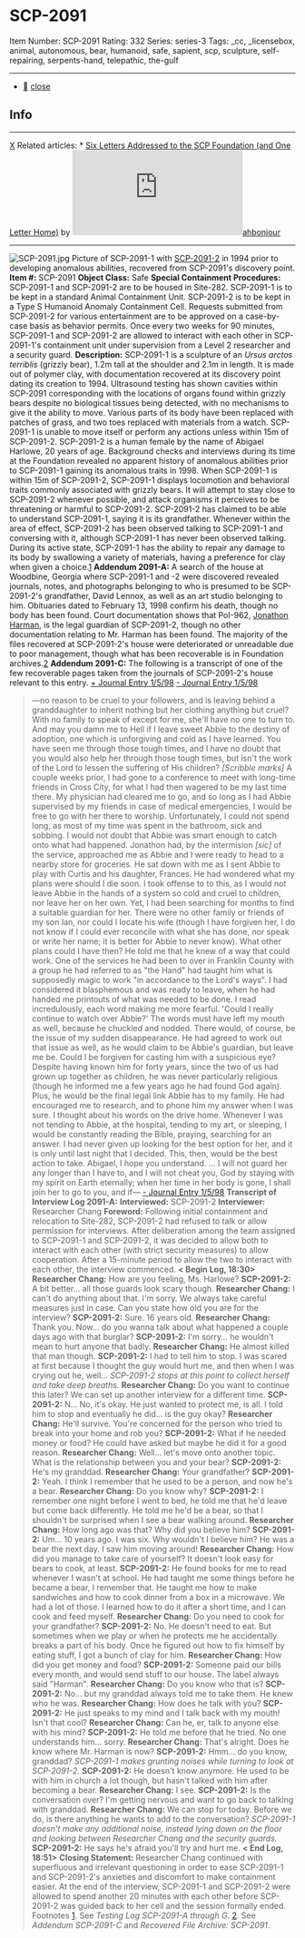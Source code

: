 # SCP-2091
Item Number: SCP-2091
Rating: 332
Series: series-3
Tags: _cc, _licensebox, animal, autonomous, bear, humanoid, safe, sapient, scp, sculpture, self-repairing, serpents-hand, telepathic, the-gulf

---

  * [](javascript:;)
[close](javascript:;)
## Info
* * *
[X](javascript:;)
Related articles:
    * [Six Letters Addressed to the SCP Foundation (and One Letter Home)](/six-letters-addressed) by [![ahbonjour](https://www.wikidot.com/avatar.php?userid=2060840&amp;size=small&amp;timestamp=1720188659)](http://www.wikidot.com/user:info/ahbonjour)[ahbonjour](http://www.wikidot.com/user:info/ahbonjour)
* * *

![SCP-2091.jpg](https://scp-wiki.wdfiles.com/local--files/scp-2091/SCP-2091.jpg)
Picture of SCP-2091-1 with [SCP-2091-2](http://www.mommywantsvodka.com/) in 1994 prior to developing anomalous abilities, recovered from SCP-2091's discovery point.
**Item #:** SCP-2091
**Object Class:** Safe
**Special Containment Procedures:** SCP-2091-1 and SCP-2091-2 are to be housed in Site-282. SCP-2091-1 is to be kept in a standard Animal Containment Unit. SCP-2091-2 is to be kept in a Type S Humanoid Anomaly Containment Cell. Requests submitted from SCP-2091-2 for various entertainment are to be approved on a case-by-case basis as behavior permits.
Once every two weeks for 90 minutes, SCP-2091-1 and SCP-2091-2 are allowed to interact with each other in SCP-2091-1's containment unit under supervision from a Level 2 researcher and a security guard.
**Description:** SCP-2091-1 is a sculpture of an _Ursus arctos terriblis_ (grizzly bear), 1.2m tall at the shoulder and 2.1m in length. It is made out of polymer clay, with documentation recovered at its discovery point dating its creation to 1994. Ultrasound testing has shown cavities within SCP-2091 corresponding with the locations of organs found within grizzly bears despite no biological tissues being detected, with no mechanisms to give it the ability to move. Various parts of its body have been replaced with patches of grass, and two toes replaced with materials from a watch. SCP-2091-1 is unable to move itself or perform any actions unless within 15m of SCP-2091-2.
SCP-2091-2 is a human female by the name of Abigael Harlowe, 20 years of age. Background checks and interviews during its time at the Foundation revealed no apparent history of anomalous abilities prior to SCP-2091-1 gaining its anomalous traits in 1998.
When SCP-2091-1 is within 15m of SCP-2091-2, SCP-2091-1 displays locomotion and behavioral traits commonly associated with grizzly bears. It will attempt to stay close to SCP-2091-2 whenever possible, and attack organisms it perceives to be threatening or harmful to SCP-2091-2. SCP-2091-2 has claimed to be able to understand SCP-2091-1, saying it is its grandfather. Whenever within the area of effect, SCP-2091-2 has been observed talking to SCP-2091-1 and conversing with it, although SCP-2091-1 has never been observed talking.
During its active state, SCP-2091-1 has the ability to repair any damage to its body by swallowing a variety of materials, having a preference for clay when given a choice.[1](javascript:;)
**Addendum 2091-A:** A search of the house at Woodbine, Georgia where SCP-2091-1 and -2 were discovered revealed journals, notes, and photographs belonging to who is presumed to be SCP-2091-2's grandfather, David Lennox, as well as an art studio belonging to him. Obituaries dated to February 13, 1998 confirm his death, though no body has been found. Court documentation shows that PoI-962, [Jonathon Harman](/serpent-s-hand-hub), is the legal guardian of SCP-2091-2, though no other documentation relating to Mr. Harman has been found.
The majority of the files recovered at SCP-2091-2's house were deteriorated or unreadable due to poor management, though what has been recoverable is in Foundation archives.[2](javascript:;)
**Addendum 2091-C:** The following is a transcript of one of the few recoverable pages taken from the journals of SCP-2091-2's house relevant to this entry.
[\+ Journal Entry 1/5/98](javascript:;)
[\- Journal Entry 1/5/98](javascript:;)
> —no reason to be cruel to your followers, and is leaving behind a granddaughter to inherit nothing but her clothing anything but cruel? With no family to speak of except for me, she'll have no one to turn to. And may you damn me to Hell if I leave sweet Abbie to the destiny of adoption, one which is unforgiving and cold as I have learned. You have seen me through those tough times, and I have no doubt that you would also help her through those tough times, but isn't the work of the Lord to lessen the suffering of His children?
> _[Scribble marks]_
> A couple weeks prior, I had gone to a conference to meet with long-time friends in Cross City, for what I had then wagered to be my last time there. My physician had cleared me to go, and so long as I had Abbie supervised by my friends in case of medical emergencies, I would be free to go with her there to worship. Unfortunately, I could not spend long, as most of my time was spent in the bathroom, sick and sobbing. I would not doubt that Abbie was smart enough to catch onto what had happened.
> Jonathon had, by the intermision _[sic]_ of the service, approached me as Abbie and I were ready to head to a nearby store for groceries. He sat down with me as I sent Abbie to play with Curtis and his daughter, Frances. He had wondered what my plans were should I die soon. I took offense to to this, as I would not leave Abbie in the hands of a system so cold and cruel to children, nor leave her on her own. Yet, I had been searching for months to find a suitable guardian for her. There were no other family or friends of my son Ian, nor could I locate his wife (though I have forgiven her, I do not know if I could ever reconcile with what she has done, nor speak or write her name; it is better for Abbie to never know). What other plans could I have then?
> He told me that he knew of a way that could work. One of the services he had been to over in Franklin County with a group he had referred to as "the Hand" had taught him what is supposedly magic to work "in accordance to the Lord's ways". I had considered it blasphemous and was ready to leave, when he had handed me printouts of what was needed to be done. I read incredulously, each word making me more fearful. 'Could I really continue to watch over Abbie?' The words must have left my mouth as well, because he chuckled and nodded. There would, of course, be the issue of my sudden disappearance. He had agreed to work out that issue as well, as he would claim to be Abbie's guardian, but leave me be.
> Could I be forgiven for casting him with a suspicious eye? Despite having known him for forty years, since the two of us had grown up together as children, he was never particularly religious (though he informed me a few years ago he had found God again). Plus, he would be the final legal link Abbie has to my family. He had encouraged me to research, and to phone him my answer when I was sure.
> I thought about his words on the drive home. Whenever I was not tending to Abbie, at the hospital, tending to my art, or sleeping, I would be constantly reading the Bible, praying, searching for an answer. I had never given up looking for the best option for her, and it is only until last night that I decided. This, then, would be the best action to take. Abigael, I hope you understand.
> …
> I will not guard her any longer than I have to, and I will not cheat you, God by staying with my spirit on Earth eternally; when her time in her body is gone, I shall join her to go to you, and if—
[\- Journal Entry 1/5/98](javascript:;)
**Transcript of Interview Log 2091-A:**
> **Interviewed:** SCP-2091-2
> **Interviewer:** Researcher Chang
> **Foreword:** Following initial containment and relocation to Site-282, SCP-2091-2 had refused to talk or allow permission for interviews. After deliberation among the team assigned to SCP-2091-1 and SCP-2091-2, it was decided to allow both to interact with each other (with strict security measures) to allow cooperation. After a 15-minute period to allow the two to interact with each other, the interview commenced.
> **< Begin Log, 18:30>**
> **Researcher Chang:** How are you feeling, Ms. Harlowe?
> **SCP-2091-2:** A bit better… all those guards look scary though.
> **Researcher Chang:** I can't do anything about that. I'm sorry. We always take careful measures just in case. Can you state how old you are for the interview?
> **SCP-2091-2:** Sure. 16 years old.
> **Researcher Chang:** Thank you. Now… do you wanna talk about what happened a couple days ago with that burglar?
> **SCP-2091-2:** I'm sorry… he wouldn't mean to hurt anyone that badly.
> **Researcher Chang:** He almost killed that man though.
> **SCP-2091-2:** I had to tell him to stop. I was scared at first because I thought the guy would hurt me, and then when I was crying out he, well…
> _SCP-2091-2 stops at this point to collect herself and take deep breaths._
> **Researcher Chang:** Do you want to continue this later? We can set up another interview for a different time.
> **SCP-2091-2:** N… No, it's okay. He just wanted to protect me, is all. I told him to stop and eventually he did… is the guy okay?
> **Researcher Chang:** He'll survive. You're concerned for the person who tried to break into your home and rob you?
> **SCP-2091-2:** What if he needed money or food? He could have asked but maybe he did it for a good reason.
> **Researcher Chang:** Well… let's move onto another topic. What is the relationship between you and your bear?
> **SCP-2091-2:** He's my granddad.
> **Researcher Chang:** Your grandfather?
> **SCP-2091-2:** Yeah. I think I remember that he used to be a person, and now he's a bear.
> **Researcher Chang:** Do you know why?
> **SCP-2091-2:** I remember one night before I went to bed, he told me that he'd leave but come back differently. He told me he'd be a bear, so that I shouldn't be surprised when I see a bear walking around.
> **Researcher Chang:** How long ago was that? Why did you believe him?
> **SCP-2091-2:** Um… 10 years ago. I was six. Why wouldn't I believe him? He was a bear the next day. I saw him moving around!
> **Researcher Chang:** How did you manage to take care of yourself? It doesn't look easy for bears to cook, at least.
> **SCP-2091-2:** He found books for me to read whenever I wasn't at school. He had taught me some things before he became a bear, I remember that. He taught me how to make sandwiches and how to cook dinner from a box in a microwave. We had a lot of those. I learned how to do it after a short time, and I can cook and feed myself.
> **Researcher Chang:** Do you need to cook for your grandfather?
> **SCP-2091-2:** No. He doesn't need to eat. But sometimes when we play or when he protects me he accidentally breaks a part of his body. Once he figured out how to fix himself by eating stuff, I got a bunch of clay for him.
> **Researcher Chang:** How did you get money and food?
> **SCP-2091-2:** Someone paid our bills every month, and would send stuff to our house. The label always said "Harman".
> **Researcher Chang:** Do you know who that is?
> **SCP-2091-2:** No… but my granddad always told me to take them. He knew who he was.
> **Researcher Chang:** How does he talk with you?
> **SCP-2091-2:** He just speaks to my mind and I talk back with my mouth! Isn't that cool?
> **Researcher Chang:** Can he, er, talk to anyone else with his mind?
> **SCP-2091-2:** He told me before that he tried. No one understands him… sorry.
> **Researcher Chang:** That's alright. Does he know where Mr. Harman is now?
> **SCP-2091-2:** Hmm… do you know, granddad?
> _SCP-2091-1 makes grunting noises while turning to look at SCP-2091-2._
> **SCP-2091-2:** He doesn't know anymore. He used to be with him in church a lot though, but hasn't talked with him after becoming a bear.
> **Researcher Chang:** I see.
> **SCP-2091-2:** Is the conversation over? I'm getting nervous and want to go back to talking with granddad.
> **Researcher Chang:** We can stop for today. Before we do, is there anything he wants to add to the conversation?
> _SCP-2091-1 doesn't make any additional noise, instead lying down on the floor and looking between Researcher Chang and the security guards._
> **SCP-2091-2:** He says he's afraid you'll try and hurt me.
> **< End Log, 18:51>**
> **Closing Statement:** Researcher Chang continued with superfluous and irrelevant questioning in order to ease SCP-2091-1 and SCP-2091-2's anxieties and discomfort to make containment easier. At the end of the interview, SCP-2091-1 and SCP-2091-2 were allowed to spend another 20 minutes with each other before SCP-2091-2 was guided back to her cell and the session formally ended.
Footnotes
[1](javascript:;). See _Testing Log SCP-2091-A through G_.
[2](javascript:;). See _Addendum SCP-2091-C_ and _Recovered File Archive: SCP-2091_.